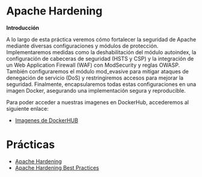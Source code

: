 # Apache Hardening

**Introducción**

A lo largo de esta práctica veremos cómo fortalecer la seguridad de Apache mediante diversas configuraciones y módulos de protección. Implementaremos medidas como la deshabilitación del módulo autoindex, la configuración de cabeceras de seguridad (HSTS y CSP) y la integración de un Web Application Firewall (WAF) con ModSecurity y reglas OWASP. También configuraremos el módulo mod_evasive para mitigar ataques de denegación de servicio (DoS) y restringiremos accesos para mejorar la seguridad. Finalmente, encapsularemos todas estas configuraciones en una imagen Docker, asegurando una implementación segura y reproducible.

Para poder acceder a nuestras imagenes en DockerHub, accederemos al siguiente enlace:

- [Imagenes de DockerHUB](https://hub.docker.com/u/pps10003375)

# Prácticas

* [Apache Hardening](https://github.com/Aro27/Proyectos/tree/main/Apache%20Hardening/Hardening)
* [Apache Hardening Best Practices](https://github.com/Aro27/Proyectos/tree/main/Apache%20Hardening/Best%20Practices)
